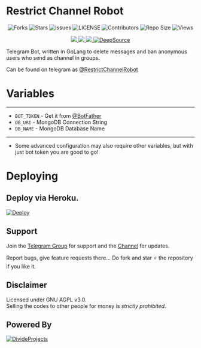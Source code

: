 # Restrict Channel Robot

<p align='center'>
  <img src="https://img.shields.io/github/forks/DivideProjects/restrictchannelrobot?style=flat-square" alt="Forks">
  <img src="https://img.shields.io/github/stars/DivideProjects/restrictchannelrobot?style=flat-square" alt="Stars">
  <img src="https://img.shields.io/github/issues/DivideProjects/restrictchannelrobot?style=flat-square" alt="Issues">
  <img src="https://img.shields.io/github/license/DivideProjects/restrictchannelrobot?style=flat-square" alt="LICENSE">
  <img src="https://img.shields.io/github/contributors/DivideProjects/restrictchannelrobot?style=flat-square" alt="Contributors">
  <img src="https://img.shields.io/github/repo-size/DivideProjects/restrictchannelrobot?style=flat-square" alt="Repo Size">
  <img src="https://hits.seeyoufarm.com/api/count/incr/badge.svg?url=https://github.com/divideprojects/RestrictChannelRobot&amp;title=Profile%20Views" alt="Views">
</p>

<p align='center'>
  <a href="https://go.dev/" alt="made-with-go"> <img src="https://img.shields.io/badge/Made%20with-Go-1f425f.svg?style=flat-square&logo=go&color=blue" /> </a>
  <a href="https://github.com/divideprojects/RestrictChannelRobot" alt="Docker!"> <img src="https://img.shields.io/docker/pulls/divideprojects/restrictchannelrobot" /> </a>
  <a href="https://hub.docker.com/r/divideprojects/restrictchannelrobot" alt="Docker Image Version"> <img src="https://img.shields.io/docker/v/divideprojects/restrictchannelrobot/latest" /> </a>
  <a href="https://deepsource.io/gh/DivideProjects/restrictchannelrobot/?ref=repository-badge"><img src="https://static.deepsource.io/deepsource-badge-light-mini.svg" alt="DeepSource"></a>
</p>


Telegram Bot, written in GoLang to delete messages and ban anonymous users who send as channel in groups.

Can be found on telegram as [@RestrictChannelRobot](https://telegram.dog/RestrictChannelRobot)

# Variables
 ---------------
 - `BOT_TOKEN` - Get it from [@BotFather](https://t.me/BotFather)
 - `DB_URI` - MongoDB Connection String
 - `DB_NAME` - MongoDB Database Name
-----------------

* Some advanced configuration may also require other variables, but with just bot token you are good to go!

# Deploying

## Deploy via Heroku.
<p>
  <a href="https://heroku.com/deploy?template=https://github.com/divideprojects/RestrictChannelRobot"><img src="https://www.herokucdn.com/deploy/button.svg" alt="Deploy"></a>
</p>

## Support   
Join the [Telegram Group](https://t.me/DivideSupport) for support and the [Channel](https://t.me/DivideProjects) for updates.

Report bugs, give feature requests there...
Do fork and star :star: the repository if you like it.

## Disclaimer
Licensed under GNU AGPL v3.0.   
Selling the codes to other people for money is *strictly prohibited*.

## Powered By

[![DivideProjects](https://img.shields.io/badge/Divide-Projects-green?style=for-the-badge&logo=appveyor)](https://t.me/DivideSupport)
